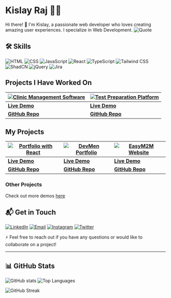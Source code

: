 # Kislay Raj 🧑‍💻

Hi there! 👋 I'm Kislay, a passionate web developer who loves creating amazing user experiences. I specialize in Web Development.
![Quote](https://quotes-github-readme.vercel.app/api?type=horizontal&theme=dark)

## 🛠️ Skills

![HTML](https://img.shields.io/badge/-HTML-E34F26?style=for-the-badge&logo=html5&logoColor=white)
![CSS](https://img.shields.io/badge/-CSS-1572B6?style=for-the-badge&logo=css3&logoColor=white)
![JavaScript](https://img.shields.io/badge/-JavaScript-F7DF1E?style=for-the-badge&logo=javascript&logoColor=black)
![React](https://img.shields.io/badge/-React-61DAFB?style=for-the-badge&logo=react&logoColor=black)
![TypeScript](https://img.shields.io/badge/-TypeScript-3178C6?style=for-the-badge&logo=typescript&logoColor=white)
![Tailwind CSS](https://img.shields.io/badge/-Tailwind%20CSS-38B2AC?style=for-the-badge&logo=tailwind-css&logoColor=white)
![ShadCN](https://img.shields.io/badge/-ShadCN-38B2AC?style=for-the-badge&logo=shadcn&logoColor=white)
![jQuery](https://img.shields.io/badge/-jQuery-0769AD?style=for-the-badge&logo=jquery&logoColor=white)
![Jira](https://img.shields.io/badge/-Jira-0052CC?style=for-the-badge&logo=jira&logoColor=white)




## Projects I Have Worked On

| [![Clinic Management Software](https://img.shields.io/badge/Clinic_Management_Software-Explore-green)](https://manipal-client.vercel.app/) | [![Test Preparation Platform](https://img.shields.io/badge/Online_Test_Preparation-Explore-green)](https://testworld.co.in/) |
|-----------------------------------------------------------------------------------------------------------------|-------------------------------------------------------------------------------------------------|
| **[Live Demo](https://manipal-client.vercel.app/)** | **[Live Demo](https://testworld.co.in/)** |
| **[GitHub Repo](https://github.com/kislayrajj/manipal-client)** | **[GitHub Repo](https://github.com/Vedic-Technologies/online-test)** |




## My Projects

| [![Portfolio with React](https://img.shields.io/badge/Portfolio_with_React-Explore-orange)](https://portfolio-w-react.vercel.app/) | [![DevMen Portfolio](https://img.shields.io/badge/DevMen_Portfolio-Explore-white)](https://dev-men-portfolio.vercel.app/) | [![EasyM2M Website](https://img.shields.io/badge/EasyM2M-Explore-darkgreen)](https://easy-m2-m.vercel.app/) |
|-------------------------------------------------------------------------------------------------------------|------------------------------------------------------------------------------------------------------|------------------------------------------------------------------------------------------------------|
| **[Live Demo](https://portfolio-w-react.vercel.app/)** | **[Live Demo](https://dev-men-portfolio.vercel.app/)** | **[Live Demo](https://easy-m2-m.vercel.app/)** |
| **[GitHub Repo](https://github.com/kislayrajj/Portfolio-w-React)** | **[GitHub Repo](https://github.com/kislayrajj/DevMen-Portfolio)** | **[GitHub Repo](https://github.com/kislayrajj/EasyM2M)** |

### Other Projects
Check out more demos [here](https://portfolio-w-react.vercel.app/Projects)



## 📬 Get in Touch

[![LinkedIn](https://img.shields.io/badge/-LinkedIn-0A66C2?style=for-the-badge&logo=linkedin&logoColor=white)](https://www.linkedin.com/in/kislay-raj-b462502a6)
[![Email](https://img.shields.io/badge/-Email-D14836?style=for-the-badge&logo=gmail&logoColor=white)](mailto:kislayraj751@gmail.com)
[![Instagram](https://img.shields.io/badge/-Instagram-E4405F?style=for-the-badge&logo=instagram&logoColor=white)](https://www.instagram.com/kislayrajj)
[![Twitter](https://img.shields.io/badge/-Twitter-1DA1F2?style=for-the-badge&logo=twitter&logoColor=white)](https://www.twitter.com/Kislayrajj)

⚡ Feel free to reach out if you have any questions or would like to collaborate on a project!

---

## 📊 GitHub Stats

![GitHub stats](https://github-readme-stats.vercel.app/api?username=kislayrajj&show_icons=true&theme=radical)
![Top Languages](https://github-readme-stats.vercel.app/api/top-langs/?username=kislayrajj&layout=compact&theme=radical)

![GitHub Streak](https://streak-stats.demolab.com/?user=kislayrajj&theme=radical)
<!--
![Trophies](https://github-profile-trophy.vercel.app/?username=kislayrajj&theme=radical)

![GitHub Activity Graph](https://github-readme-activity-graph.vercel.app/graph?username=kislayrajj&theme=github)
-->
